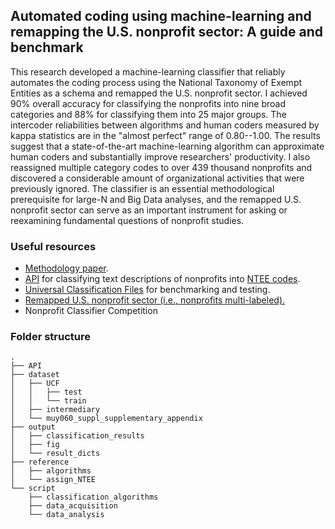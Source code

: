 ## Automated coding using machine-learning and remapping the U.S. nonprofit sector: A guide and benchmark

This research developed a machine-learning classifier that reliably automates the coding process using the National Taxonomy of Exempt Entities as a schema and remapped the U.S. nonprofit sector. I achieved 90% overall accuracy for classifying the nonprofits into nine broad categories and 88% for classifying them into 25 major groups. The intercoder reliabilities between algorithms and human coders measured by kappa statistics are in the "almost perfect" range of 0.80--1.00. The results suggest that a state-of-the-art machine-learning algorithm can approximate human coders and substantially improve researchers' productivity. I also reassigned multiple category codes to over 439 thousand nonprofits and discovered a considerable amount of organizational activities that were previously ignored. The classifier is an essential methodological prerequisite for large-N and Big Data analyses, and the remapped U.S. nonprofit sector can serve as an important instrument for asking or reexamining fundamental questions of nonprofit studies.

### Useful resources
- [Methodology paper](/Ma_2020_npo_classifier_main.pdf).
- [API](/API/) for classifying text descriptions of nonprofits into [NTEE codes](https://nccs.urban.org/project/national-taxonomy-exempt-entities-ntee-codes#overview).
- [Universal Classification Files](/dataset/UCF) for benchmarking and testing.
- [Remapped U.S. nonprofit sector (i.e., nonprofits multi-labeled).](https://jima.me/?ntee_remap)
- Nonprofit Classifier Competition

### Folder structure
```
.
├── API
├── dataset
│   ├── UCF
│   │   ├── test
│   │   └── train
│   ├── intermediary
│   └── muy060_suppl_supplementary_appendix
├── output
│   ├── classification_results
│   ├── fig
│   └── result_dicts
├── reference
│   ├── algorithms
│   └── assign_NTEE
└── script
    ├── classification_algorithms
    ├── data_acquisition
    └── data_analysis
```
